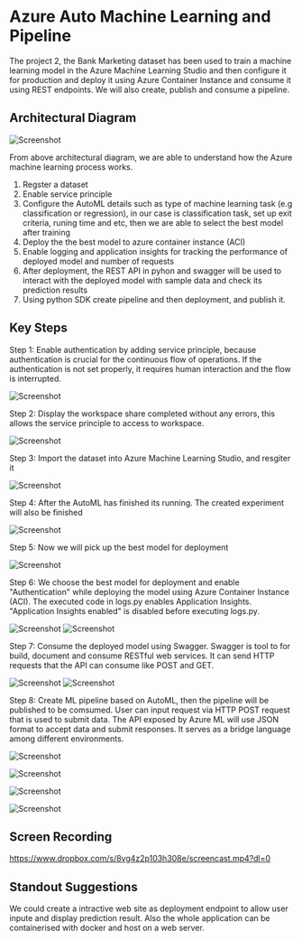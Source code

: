 
# Azure Auto Machine Learning and Pipeline

The project 2, the Bank Marketing dataset has been used to train a machine learning model in the  Azure Machine Learning Studio and then configure it for production and deploy it using Azure Container Instance and consume it using REST endpoints. We will also create, publish and consume a pipeline.

## Architectural Diagram
![Screenshot](./img/architecture.png)

From above architectural diagram, we are able to understand how the Azure machine learning process works.

1. Regster a dataset
2. Enable service principle
3. Configure the AutoML details such as type of machine learning task (e.g classification or regression), in our case
is classification task, set up exit criteria, runing time and etc, then we are able to select the best model after training
4. Deploy the the best model to azure container instance (ACI)
5. Enable logging and application insights for tracking the performance of deployed model and number of requests
6. After deployment, the REST API in pyhon and swagger will be used to interact with the deployed model with sample data and check its prediction results
7. Using python SDK create pipeline and then deployment, and publish it.
## Key Steps
Step 1: Enable authentication by adding service principle, because authentication is crucial for the continuous flow of operations. If the authentication is not set
properly, it requires human interaction and the flow is interrupted.

![Screenshot](./img/sevrice-principle.png)

Step 2: Display the workspace share completed without any errors, this allows the service principle to access to workspace.

![Screenshot](./img/work-space-share.png)

Step 3: Import the dataset into Azure Machine Learning Studio, and resgiter it

![Screenshot](./img/dataset.png)

Step 4: After the AutoML has finished its running. The created experiment will also be finished

![Screenshot](./img/experiment.png) 

Step 5: Now we will pick up the best model for deployment

![Screenshot](./img/best-model.png)

Step 6: We choose the best model for deployment and enable "Authentication" while deploying the model using Azure Container Instance (ACI). The executed code in logs.py enables Application Insights. "Application Insights enabled" is disabled before executing logs.py.

![Screenshot](./img/service-insights-enabled.png)
![Screenshot](./img/logs.png)

Step 7: Consume the deployed model using Swagger. Swagger is tool to for build, document and consume RESTful web services. It can send HTTP requests that the API 
can consume like POST and GET.

![Screenshot](./img/swagger-HOST.png)
![Screenshot](./img/swagger.png)

Step 8: Create ML pipeline based on AutoML, then the pipeline will be published to be comsumed. User can input request via HTTP POST request that is used to submit data.
The API exposed by Azure ML will use JSON format to accept data and submit responses. It serves as a bridge language among different environments.

![Screenshot](./img/pipeline-runing.png)

![Screenshot](./img/pipeline-created.png)

![Screenshot](./img/pipeline-endpoint.png)

![Screenshot](./img/scheduled-pipeline.png)

## Screen Recording
https://www.dropbox.com/s/8vg4z2p103h308e/screencast.mp4?dl=0

## Standout Suggestions
We could create a intractive web site as deployment endpoint to allow user inpute and display prediction result. Also the 
whole application can be containerised with docker and host on a web server.

